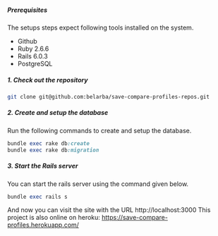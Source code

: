 ##### Prerequisites

The setups steps expect following tools installed on the system.

- Github
- Ruby 2.6.6
- Rails 6.0.3
- PostgreSQL


##### 1. Check out the repository

```bash
git clone git@github.com:belarba/save-compare-profiles-repos.git
```

##### 2. Create and setup the database

Run the following commands to create and setup the database.

```ruby
bundle exec rake db:create
bundle exec rake db:migration
```

##### 3. Start the Rails server

You can start the rails server using the command given below.

```ruby
bundle exec rails s
```

And now you can visit the site with the URL http://localhost:3000
This project is also online on heroku: https://save-compare-profiles.herokuapp.com/
